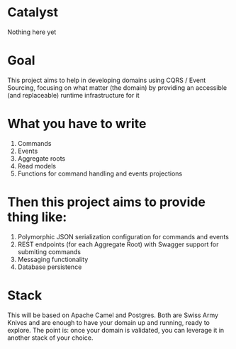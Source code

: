 # Catalyst
Nothing here yet

# Goal
This project aims to help in developing domains using CQRS /  Event Sourcing, focusing on what matter (the domain) by providing an accessible (and replaceable) runtime infrastructure for it

# What you have to write
1. Commands
2. Events
3. Aggregate roots
4. Read models
5. Functions for command handling and events projections

# Then this project aims to provide thing like:
1. Polymorphic JSON serialization configuration for commands and events 
2. REST endpoints (for each Aggregate Root) with Swagger support for submiting commands
3. Messaging functionality
4. Database persistence

# Stack
This will be based on Apache Camel and Postgres. Both are Swiss Army Knives and are enough to have your domain up and running, ready to explore. The point is: once your domain is validated, you can leverage it in another stack of your choice. 
